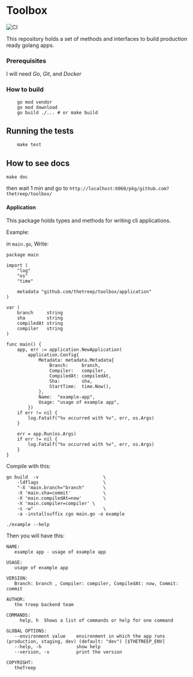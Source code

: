 # Toolbox

![CI](https://github.com/thetreep/toolbox/workflows/CI/badge.svg?branch=master)

This repository holds a set of methods and interfaces to build production ready golang apps.

### Prerequisites

I will need _Go_, _Git_, and _Docker_

### How to build

```
    go mod vendor
    go mod download
    go build ./... # or make build
```

## Running the tests

```
    make test
```

## How to see docs

```
make doc
```

then wait 1 min and go to `http://localhost:6060/pkg/github.com?thetreep/toolbox/`

#### Application

This package holds types and methods for writing cli applications.

Example:

in `main.go`, Write:

```
package main

import (
	"log"
	"os"
	"time"

	metadata "github.com/thetreep/toolbox/application"
)

var (
	branch     string
	sha        string
	compiledAt string
	compiler   string
)

func main() {
	app, err := application.NewApplication(
		application.Config{
			Metadata: metadata.Metadata{
				Branch:     branch,
				Compiler:   compiler,
				CompiledAt: compiledAt,
				Sha:        sha,
				StartTime:  time.Now(),
			},
			Name:  "example-app",
			Usage: "usage of example app",
		})
	if err != nil {
		log.Fatalf("%v occurred with %v", err, os.Args)
	}

	err = app.Run(os.Args)
	if err != nil {
		log.Fatalf("%v occurred with %v", err, os.Args)
	}
}
```

Compile with this:

```
go build  -v				        \
    -ldflags				        \
    "-X 'main.branch="branch"		\
    -X 'main.sha=commit'			\
    -X 'main.compiledAt=now'		\
    -X 'main.compiler=compiler'	\
    -s -w"					        \
    -a -installsuffix cgo main.go -o example

./example --help
```

Then you will have this:

```
NAME:
   example app - usage of example app

USAGE:
   usage of example app

VERSION:
   Branch: branch , Compiler: compiler, CompiledAt: now, Commit: commit

AUTHOR:
   the treep backend team

COMMANDS:
     help, h  Shows a list of commands or help for one command

GLOBAL OPTIONS:
   --environment value    environment in which the app runs (production, staging, dev) (default: "dev") [$THETREEP_ENV]
   --help, -h             show help
   --version, -v          print the version

COPYRIGHT:
   theTreep
```
